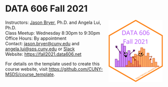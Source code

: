 DATA 606 Fall 2021
================

<a href='https://fall2021.data606.net'><img src='website/static/images/course_logo.png' align="right" height="200" /></a>

Instructors: [Jason Bryer](https://bryer.org), Ph.D. and Angela Lui,
Ph.D.  
Class Meetup: Wednesday 8:30pm to 9:30pm  
Office Hours: By appointment  
Contact: <jason.bryer@cuny.edu> and <angela.lui@sps.cuny.edu> or
[Slack](https://data606fall2021.slack.com/)  
Website: <https://fall2021.data606.net>

For details on the template used to create this course website, visit
<https://github.com/CUNY-MSDS/course_template>.
